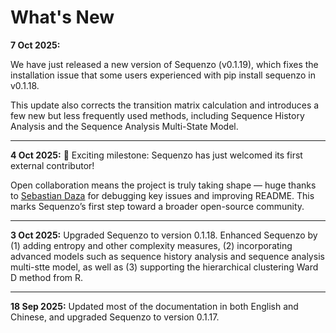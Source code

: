 <!--
 * @Author: Yuqi Liang dawson1900@live.com
 * @Date: 2025-09-12 14:40:49
 * @LastEditors: Yuqi Liang dawson1900@live.com
 * @LastEditTime: 2025-10-07 18:21:51
 * @FilePath: /SequenzoWebsite/docs/en/changelog.md
 * @Description: 这是默认设置,请设置`customMade`, 打开koroFileHeader查看配置 进行设置: https://github.com/OBKoro1/koro1FileHeader/wiki/%E9%85%8D%E7%BD%AE
-->
# What's New

**7 Oct 2025:** 

We have just released a new version of Sequenzo (v0.1.19), which fixes the installation issue that some users experienced with pip install sequenzo in v0.1.18.

This update also corrects the transition matrix calculation and introduces a few new but less frequently used methods, including Sequence History Analysis and the Sequence Analysis Multi-State Model.

---

**4 Oct 2025:** 🎉 Exciting milestone: Sequenzo has just welcomed its first external contributor!

Open collaboration means the project is truly taking shape — huge thanks to [Sebastian Daza](https://sdaza.com/) for debugging key issues and improving README. This marks Sequenzo’s first step toward a broader open-source community.

---

**3 Oct 2025:** Upgraded Sequenzo to version 0.1.18. Enhanced Sequenzo by (1) adding entropy and other complexity measures, (2) incorporating advanced models such as sequence history analysis and sequence analysis multi-stte model, as well as (3) supporting the hierarchical clustering Ward D method from R. 

---

**18 Sep 2025:** Updated most of the documentation in both English and Chinese, and upgraded Sequenzo to version 0.1.17.